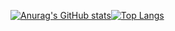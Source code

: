 [![Anurag's GitHub stats](https://github-readme-stats.vercel.app/api?username=caohonghai)](https://github.com/anuraghazra/github-readme-stats)[![Top Langs](https://github-readme-stats.vercel.app/api/top-langs/?username=caohonghai&layout=compact&exclude_repo=sumy7.github.io&title_color=000000&icon_color=000000&text_color=000000&bg_color=ffffff)](https://github.com/anuraghazra/github-readme-stats)
